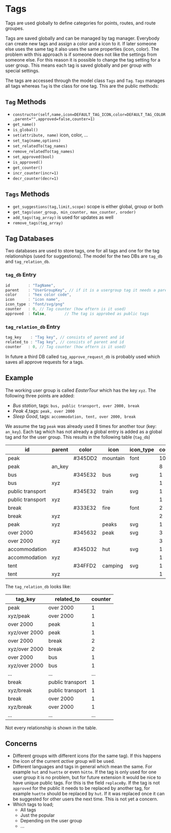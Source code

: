 Tags
======

Tags are used globally to define categories for points, routes, and route groupes.

Tags are saved globally and can be managed by tag manager.
Everybody can create new tags and assign a color and a icon to it. If later someone else uses the same tag it also uses the same properties (icon, color).
The problem with this approach is if someone does not like the settings from someone else.
For this reason it is possible to change the tag setting for a user group.
This means each tag is saved globally and per group with special settings.

The tags are accessed through the model class `Tags` and `Tag`.
`Tags` manages all tags whereas `Tag` is the class for one tag.
This are the public methods:

`Tag` Methods
-------------------
- `constructor(self,name,icon=DEFAULT_TAG_ICON,color=DEFAULT_TAG_COLOR,parent="",approved=false,counter=1)`
- `get_name()`
- `is_global()`
- `set(attribute, name)` icon, color, ...
- `set_tag(name,options)`
- `set_relatedTo(tag_names)`
- `remove_relatedTo(tag_names)`
- `set_approved(bool)`
- `is_approved()`
- `get_counter()`
- `incr_counter(incr=1)`
- `decr_counter(decr=1)`

`Tags` Methods
---------------
- `get_suggestions(tag,limit,scope)` scope is either global, group or both
- `get_tags(user_group, min_counter, max_counter, oroder)`
- `add_tags(tag_array)` is used for updates as well
- `remove_tags(tag_array)`

Tag Databases
--------------
Two databases are used to store tags, one for all tags and one for the tag relationships (used for suggestions).
The model for the two DBs are `tag_db` and `tag_relation_db`.

### `tag_db` Entry
```javascript
id        : "TagName",
parent    : "UserGroupKey", // if it is a usergroup tag it needs a parent
color     : "hex color code",
icon      : "icon name",
icon_type : "font/svg/png"
counter   : 0, // Tag counter (how oftern is it used)
approved  : false,        // The tag is approbed as public tags
```
### `tag_relation_db` Entry
```javascript
tag_key    : "Tag key", // consists of parent and id
related_to : "Tag key", // consists of parent and id
counter   : 0, // Tag counter (how oftern is it used)
```
In future a third DB called `tag_approve_request_db` is probably used which saves all approve requests for a tags.

Example
----------
The working user group is called *EasterTour* which has the key `xyz`.
The following three points are added:
- *Bus station*, tags: `bus, public transport, over 2000, break`
- *Peak 4*,tags: `peak, over 2000`
- *Sleep Good*, tags: `accommodation, tent, over 2000, break`

We assume the tag `peak` was already used 8 times for another tour (key: `an_key`).
Each tag which has not already a global entry is added as a global tag and for the user group.
This results in the following table (`tag_db`)

| id               |  parent  | color   | icon      | icon_type | counter | approved  
| ---------------- | -------- | ------- | --------- | --------- | ------- | -------
| peak             |          | #345DD2 | mountain  | font      | 10      | true
| peak             | an_key   |         |           |           | 8       | 
| bus              |          | #345E32 | bus       | svg       | 1       | false
| bus              | xyz      |         |           |           | 1       |  
| public transport |          | #345E32 | train     | svg       | 1       | false
| public transport | xyz      |         |           |           | 1       |  
| break            |          | #333E32 | fire      | font      | 2       | false
| break            | xyz      |         |           |           | 2       |  
| peak             | xyz      |         | peaks     | svg       | 1       |  
| over 2000        |          | #345632 | peak      | svg       | 3       | false
| over 2000        | xyz      |         |           |           | 3       |  
| accommodation    |          | #345D32 | hut       | svg       | 1       | false
| accommodation    | xyz      |         |           |           | 1       |  
| tent             |          | #34FFD2 | camping   | svg       | 1       | false
| tent             | xyz      |         |           |           | 1       |  

The  `tag_relation_db` looks like:

| tag\_key          |  related\_to      | counter   
| ---------------- | ---------------- | ------- 
| peak             | over 2000        | 1
| xyz/peak         | over 2000        | 1
| over 2000        | peak             | 1
| xyz/over 2000    | peak             | 1
| over 2000        | break            | 2
| xyz/over 2000    | break            | 2
| over 2000        | bus              | 1
| xyz/over 2000    | bus              | 1
| ...              | ...              | ...
| break            | public transport | 1
| xyz/break        | public transport | 1
| break            | over 2000        | 1
| xyz/break        | over 2000        | 1
| ...              | ...              | ...

Not every relationship is shown in the table.


Concerns
---------
- Different groups with different icons (for the same tag). If this happens the icon of the current *active* group will be used.
- Different languages and tags in general which mean the same. For example `hut` and `huette` or even `hütte`. If the tag is only used for one user group it is no problem, but for future extension it would be nice to have unique public tags. For this is the field `replaceBy`. If the tag is not  `approved` for the public it needs to be replaced by another tag, for example `huette` should be replaced by `hut`. If it was replaced once it can be suggested for other users the next time. This is not yet a concern.
- Which tags to load;
    - All tags
    - Just the popular
    - Depending on the user group
    - ...

